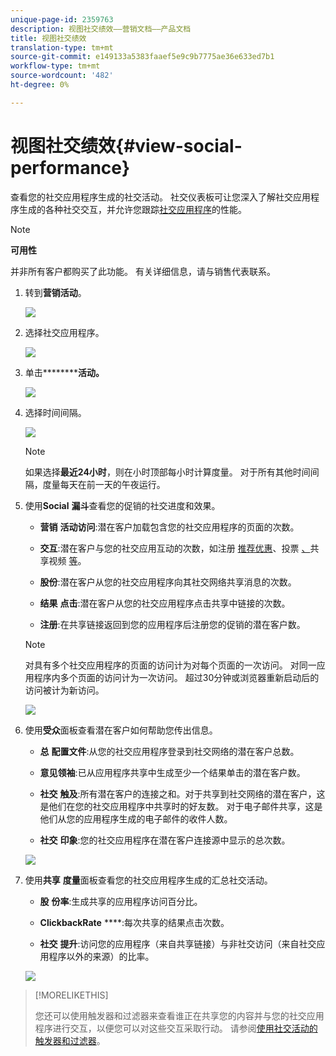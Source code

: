 ```yaml
---
unique-page-id: 2359763
description: 视图社交绩效——营销文档——产品文档
title: 视图社交绩效
translation-type: tm+mt
source-git-commit: e149133a5383faaef5e9c9b7775ae36e633ed7b1
workflow-type: tm+mt
source-wordcount: '482'
ht-degree: 0%

---
```



# 视图社交绩效{#view-social-performance}

查看您的社交应用程序生成的社交活动。 社交仪表板可让您深入了解社交应用程序生成的各种社交交互，并允许您跟踪[社交应用程序](http://docs.marketo.com/display/docs/social)的性能。

>[!NOTE]
>
>**可用性**
>
>并非所有客户都购买了此功能。 有关详细信息，请与销售代表联系。

1. 转到&#x200B;**营销活动**。

   ![](assets/login-marketing-activities.png)

1. 选择社交应用程序。

   ![](assets/image2014-9-23-17-3a10-3a13.png)

1. 单击&#x200B;**********活动。**

   ![](assets/image2014-9-23-17-3a10-3a22.png)

1. 选择时间间隔。

   ![](assets/image2014-9-23-17-3a10-3a35.png)

   >[!NOTE]
   >
   >如果选择&#x200B;**最近24小时**，则在小时顶部每小时计算度量。 对于所有其他时间间隔，度量每天在前一天的午夜运行。

1. 使用&#x200B;**Social** **漏斗**&#x200B;查看您的促销的社交进度和效果。

   * **营销** **活动访问**:潜在客户加载包含您的社交应用程序的页面的次数。

   * **交互**:潜在客户与您的社交应用互动的次数，如注册 [推荐优惠](../../../../product-docs/demand-generation/social/referral-offers/create-a-referral-offer.md)、投票 [、](../../../../product-docs/demand-generation/social/creating-a-poll/create-a-poll.md)共享视频 [等](../../../../product-docs/demand-generation/landing-pages/free-form-landing-pages/add-a-video-to-a-free-form-landing-page.md)。

   * **股份**:潜在客户从您的社交应用程序向其社交网络共享消息的次数。
   * **结果** **点击**:潜在客户从您的社交应用程序点击共享中链接的次数。

   * **注册**:在共享链接返回到您的应用程序后注册您的促销的潜在客户数。
   >[!NOTE]
   >
   >对具有多个社交应用程序的页面的访问计为对每个页面的一次访问。 对同一应用程序内多个页面的访问计为一次访问。 超过30分钟或浏览器重新启动后的访问被计为新访问。

   ![](assets/image2014-9-23-17-3a11-3a16.png)

1. 使用&#x200B;**受众**&#x200B;面板查看潜在客户如何帮助您传出信息。

   * **总** **配置文件**:从您的社交应用程序登录到社交网络的潜在客户总数。

   * **意见领袖**:已从应用程序共享中生成至少一个结果单击的潜在客户数。
   * **社交** **触及**:所有潜在客户的连接之和。对于共享到社交网络的潜在客户，这是他们在您的社交应用程序中共享时的好友数。 对于电子邮件共享，这是他们从您的应用程序生成的电子邮件的收件人数。

   * **社交** **印象**:您的社交应用程序在潜在客户连接源中显示的总次数。

   ![](assets/image2014-9-23-17-3a11-3a26.png)

1. 使用&#x200B;**共享** **度量**&#x200B;面板查看您的社交应用程序生成的汇总社交活动。

   * **股** **份率**:生成共享的应用程序访问百分比。

   * **ClickbackRate** ****:每次共享的结果点击次数。

   * **社交** **提升**:访问您的应用程序（来自共享链接）与非社交访问（来自社交应用程序以外的来源）的比率。

   ![](assets/image2014-9-23-17-3a11-3a35.png)

>[!MORELIKETHIS]
>
>您还可以使用触发器和过滤器来查看谁正在共享您的内容并与您的社交应用程序进行交互，以便您可以对这些交互采取行动。 请参阅[使用社交活动的触发器和过滤器](triggers-and-filters-for-social-activities.md)。

